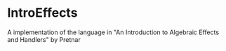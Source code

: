 # IntroEffects

A implementation of the language in "An Introduction to Algebraic Effects and Handlers" by Pretnar 